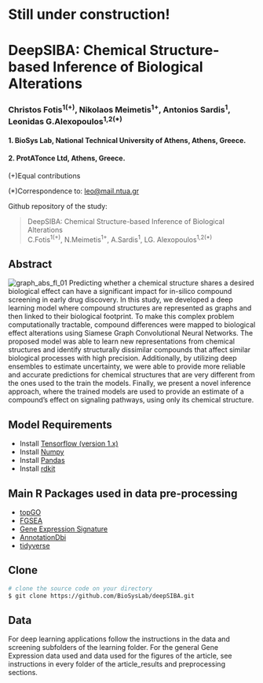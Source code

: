 # Still under construction!
# DeepSIBA: Chemical Structure-based Inference of Biological Alterations
### Christos Fotis<sup>1(+)</sup>, Nikolaos Meimetis<sup>1+</sup>, Antonios Sardis<sup>1</sup>, Leonidas G.Alexopoulos<sup>1,2(*)</sup>
 #### 1. BioSys Lab, National Technical University of Athens, Athens, Greece.
#### 2. ProtATonce Ltd, Athens, Greece.

(+)Equal contributions

(*)Correspondence to: leo@mail.ntua.gr

Github repository of the study:
> DeepSIBA: Chemical Structure-based Inference of Biological Alterations <br>
> C.Fotis<sup>1(+)</sup>, N.Meimetis<sup>1+</sup>, A.Sardis<sup>1</sup>, LG. Alexopoulos<sup>1,2(*)</sup>



## Abstract
![graph_abs_fl_01](https://user-images.githubusercontent.com/48244638/80760167-251cc900-8b41-11ea-9922-b4a1887a181d.png)
Predicting whether a chemical structure shares a desired biological effect can have a significant impact for in-silico compound screening in early drug discovery.  In this study, we developed a deep learning model where compound structures are represented as graphs and then linked to their biological footprint. To make this complex problem computationally tractable, compound differences were mapped to biological effect alterations using Siamese Graph Convolutional Neural Networks. The proposed model was able to learn new representations from chemical structures and identify structurally dissimilar compounds that affect similar biological processes with high precision. Additionally, by utilizing deep ensembles to estimate uncertainty, we were able to provide more reliable and accurate predictions for chemical structures that are very different from the ones used to the train the models. Finally, we present a novel inference approach, where the trained models are used to provide an estimate of a compound’s effect on signaling pathways, using only its chemical structure.


## Model Requirements
- Install [Tensorflow (version 1.x)](https://www.tensorflow.org/install/gpu)
- Install [Numpy](https://pypi.org/project/numpy/)
- Install [Pandas](https://pandas.pydata.org/)
- Install [rdkit](https://www.rdkit.org/docs/Install.html)

## Main R Packages used in data pre-processing
- [topGO](https://bioconductor.org/packages/release/bioc/html/topGO.html)
- [FGSEA](https://bioconductor.org/packages/release/bioc/html/fgsea.html)
- [Gene Expression Signature](https://www.bioconductor.org/packages/release/bioc/html/GeneExpressionSignature.html)
- [AnnotationDbi](https://bioconductor.org/packages/release/bioc/html/AnnotationDbi.html)
- [tidyverse](https://www.tidyverse.org/)

## Clone
```bash
# clone the source code on your directory
$ git clone https://github.com/BioSysLab/deepSIBA.git
```

## Data
For deep learning applications follow the instructions in the data and screening subfolders of the learning folder.
For the general Gene Expression data used and data used for the figures of the article, see instructions in every folder of the article_results and preprocessing sections.
